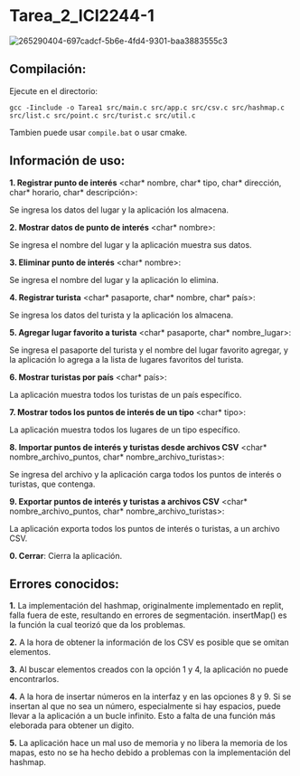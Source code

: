 # Tarea_2_ICI2244-1
![265290404-697cadcf-5b6e-4fd4-9301-baa3883555c3](https://github.com/MatiasPUCV/Tarea_2_ICI2244-1/assets/142541831/f7e25f5f-2a2a-4568-83e9-b1b9e08cd79a)

## Compilación:

Ejecute en el directorio:

`gcc -Iinclude -o Tarea1 src/main.c src/app.c src/csv.c src/hashmap.c src/list.c src/point.c src/turist.c src/util.c`

Tambien puede usar `compile.bat` o usar cmake.

## Información de uso:
**1. Registrar punto de interés** <char* nombre, char* tipo, char* dirección, char* horario, char* descripción>:

Se ingresa los datos del lugar y la aplicación los almacena.

**2. Mostrar datos de punto de interés** <char* nombre>:

Se ingresa el nombre del lugar y la aplicación muestra sus datos.

**3. Eliminar punto de interés** <char* nombre>:

Se ingresa el nombre del lugar y la aplicación lo elimina.

**4. Registrar turista** <char* pasaporte, char* nombre, char* país>:

Se ingresa los datos del turista y la aplicación los almacena.

**5. Agregar lugar favorito a turista** <char* pasaporte, char* nombre_lugar>:

Se ingresa el pasaporte del turista y el nombre del lugar favorito agregar, y la aplicación lo agrega a la lista de lugares favoritos del turista.

**6. Mostrar turistas por país** <char* país>:

La aplicación muestra todos los turistas de un país específico.

**7. Mostrar todos los puntos de interés de un tipo** <char* tipo>:

La aplicación muestra todos los lugares de un tipo específico.

**8. Importar puntos de interés y turistas desde archivos CSV** <char* nombre_archivo_puntos, char* nombre_archivo_turistas>:

Se ingresa del archivo y la aplicación carga todos los puntos de interés o turistas, que contenga.

**9. Exportar puntos de interés y turistas a archivos CSV** <char* nombre_archivo_puntos, char* nombre_archivo_turistas>:

La aplicación exporta todos los puntos de interés o turistas, a un archivo CSV.

**0. Cerrar**:
Cierra la aplicación.

## Errores conocidos:

**1.** La implementación del hashmap, originalmente implementado en replit, falla fuera de este, resultando en errores de segmentación. insertMap() es la función la cual teorizó que da los problemas.

**2.** A la hora de obtener la información de los CSV es posible que se omitan elementos.

**3.** Al buscar elementos creados con la opción 1 y 4, la aplicación no puede encontrarlos.

**4.** A la hora de insertar números en la interfaz y en las opciones 8 y 9. Si se insertan al que no sea un número, especialmente si hay espacios, puede llevar a la aplicación a un bucle infinito. Esto a falta de una función más eleborada para obtener un digito.

**5.** La aplicación hace un mal uso de memoria y no libera la memoria de los mapas, esto no se ha hecho debido a problemas con la implementación del hashmap.


